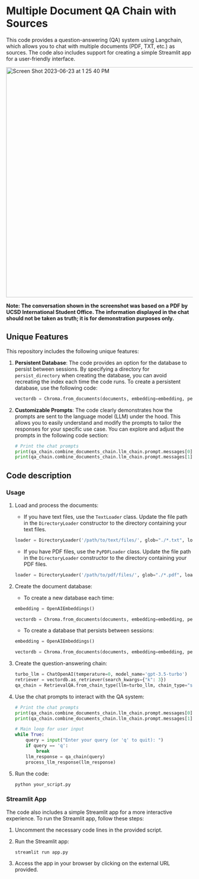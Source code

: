 # Multiple Document QA Chain with Sources

This code provides a question-answering (QA) system using Langchain, which allows you to chat with multiple documents (PDF, TXT, etc.) as sources. The code also includes support for creating a simple Streamlit app for a user-friendly interface.

<img width="622" alt="Screen Shot 2023-06-23 at 1 25 40 PM" src="https://github.com/jmayank23/Multiple-Document-QAChain-withSources/assets/27727185/f2e9edff-09a3-4bfd-9a5f-a2b3516cf415">

**Note: The conversation shown in the screenshot was based on a PDF by UCSD International Student Office. The information displayed in the chat should not be taken as truth; it is for demonstration purposes only.**


## Unique Features

This repository includes the following unique features:

1. **Persistent Database**: The code provides an option for the database to persist between sessions. By specifying a directory for `persist_directory` when creating the database, you can avoid recreating the index each time the code runs. To create a persistent database, use the following code:
   ```python
   vectordb = Chroma.from_documents(documents, embedding=embedding, persist_directory='db')
   ```

2. **Customizable Prompts**: The code clearly demonstrates how the prompts are sent to the language model (LLM) under the hood. This allows you to easily understand and modify the prompts to tailor the responses for your specific use case. You can explore and adjust the prompts in the following code section:
   ```python
   # Print the chat prompts
   print(qa_chain.combine_documents_chain.llm_chain.prompt.messages[0].prompt.template)
   print(qa_chain.combine_documents_chain.llm_chain.prompt.messages[1].prompt.template)
   ```

## Code description

### Usage

1. Load and process the documents:
   - If you have text files, use the `TextLoader` class. Update the file path in the `DirectoryLoader` constructor to the directory containing your text files.
   ```python
   loader = DirectoryLoader('/path/to/text/files/', glob="./*.txt", loader_cls=TextLoader)
   ```
   - If you have PDF files, use the `PyPDFLoader` class. Update the file path in the `DirectoryLoader` constructor to the directory containing your PDF files.
   ```python
   loader = DirectoryLoader('/path/to/pdf/files/', glob="./*.pdf", loader_cls=PyPDFLoader)
   ```

2. Create the document database:
   - To create a new database each time:
   ```python
   embedding = OpenAIEmbeddings()
   
   vectordb = Chroma.from_documents(documents, embedding=embedding, persist_directory=None)
   ```
   - To create a database that persists between sessions:
   ```python
   embedding = OpenAIEmbeddings()
   
   vectordb = Chroma.from_documents(documents, embedding=embedding, persist_directory='db')
   ```

3. Create the question-answering chain:
   ```python
   turbo_llm = ChatOpenAI(temperature=0, model_name='gpt-3.5-turbo')
   retriever = vectordb.as_retriever(search_kwargs={"k": 3})
   qa_chain = RetrievalQA.from_chain_type(llm=turbo_llm, chain_type="stuff", retriever=retriever, return_source_documents=True)
   ```

4. Use the chat prompts to interact with the QA system:
   ```python
   # Print the chat prompts
   print(qa_chain.combine_documents_chain.llm_chain.prompt.messages[0].prompt.template)
   print(qa_chain.combine_documents_chain.llm_chain.prompt.messages[1].prompt.template)
   
   # Main loop for user input
   while True:
       query = input("Enter your query (or 'q' to quit): ")
       if query == 'q':
           break
       llm_response = qa_chain(query)
       process_llm_response(llm_response)
   ```

5. Run the code:
   ```shell
   python your_script.py
   ```

### Streamlit App

The code also includes a simple Streamlit app for a more interactive experience. To run the Streamlit app, follow these steps:

1. Uncomment the necessary code lines in the provided script.

2. Run the Streamlit app:
   ```shell
   streamlit run app.py
   ```

3. Access the app in your browser by clicking on the external URL provided.
